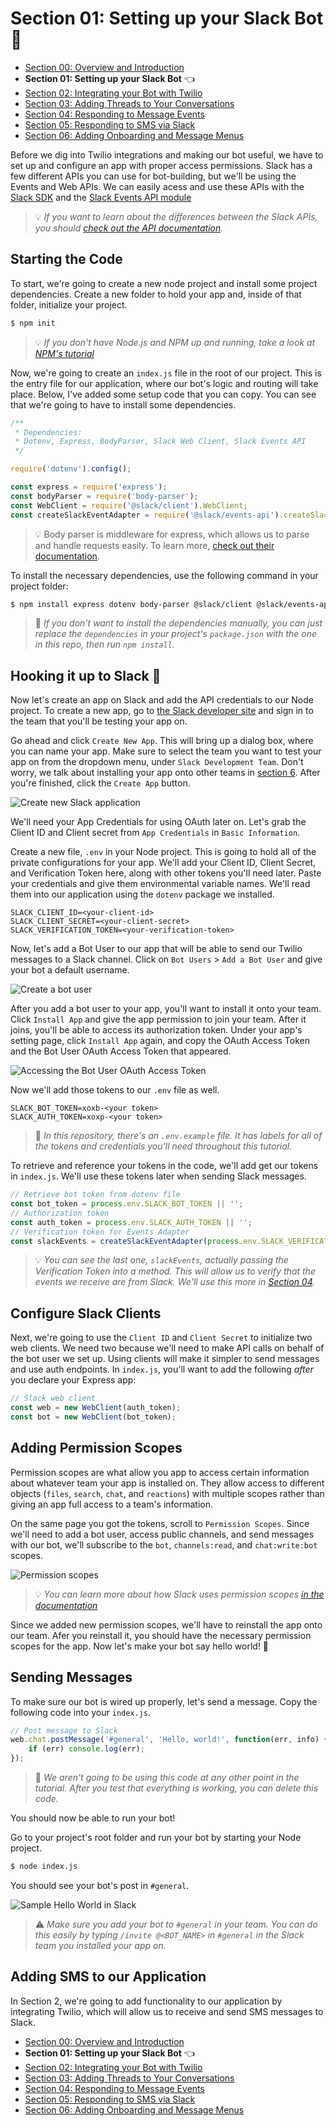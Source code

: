 # Section 01: Setting up your Slack Bot 🤖

* [Section 00: Overview and Introduction](../README.md)
* **Section 01: Setting up your Slack Bot** 👈
* [Section 02: Integrating your Bot with Twilio](section-02.md)
* [Section 03: Adding Threads to Your Conversations](section-03.md)
* [Section 04: Responding to Message Events](section-04.md)
* [Section 05: Responding to SMS via Slack](section-05.md)
* [Section 06: Adding Onboarding and Message Menus](section-06.md)

Before we dig into Twilio integrations and making our bot useful, we have to set up and configure an app with proper access permissions. Slack has a few different APIs you can use for bot-building, but we'll be using the Events and Web APIs. We can easily acess and use these APIs with the [Slack SDK](https://github.com/slackapi/node-slack-sdk) and the [Slack Events API module](https://github.com/slackapi/node-slack-events-api)

> 💡 *If you want to learn about the differences between the Slack APIs, you should [check out the API documentation](https://api.slack.com/slack-apps).*

## Starting the Code
To start, we're going to create a new node project and install some project dependencies. Create a new folder to hold your app and, inside of that folder, initialize your project.

```sh
$ npm init
```

> 💡 *If you don't have Node.js and NPM up and running, take a look at [NPM's tutorial](https://docs.npmjs.com/getting-started/installing-node)*

Now, we're going to create an `index.js` file in the root of our project. This is the entry file for our application, where our bot's logic and routing will take place. Below, I've added some setup code that you can copy. You can see that we're going to have to install some dependencies.

```js
/**
 * Dependencies:
 * Dotenv, Express, BodyParser, Slack Web Client, Slack Events API
 */

require('dotenv').config();

const express = require('express');
const bodyParser = require('body-parser');
const WebClient = require('@slack/client').WebClient;
const createSlackEventAdapter = require('@slack/events-api').createSlackEventAdapter;

```

> 💡 Body parser is middleware for express, which allows us to parse and handle requests easily. To learn more, [check out their documentation](https://github.com/expressjs/body-parser).

To install the necessary dependencies, use the following command in your project folder:

```sh
$ npm install express dotenv body-parser @slack/client @slack/events-api --save
```

> 🔑 *If you don't want to install the dependencies manually, you can just replace the `dependencies` in your project's `package.json` with the one in this repo, then run `npm install`.*

## Hooking it up to Slack 🔌
Now let's create an app on Slack and add the API credentials to our Node project. To create a new app, go to [the Slack developer site](https://api.slack.com/apps) and sign in to the team that you'll be testing your app on.

Go ahead and click `Create New App`. This will bring up a dialog box, where you can name your app. Make sure to select the team you want to test your app on from the dropdown menu, under `Slack Development Team`. Don't worry, we talk about installing your app onto other teams in [section 6](section-06.md). After you're finished, click the `Create App` button.

![Create new Slack application](img/create-app.png)

We'll need your App Credentials for using OAuth later on. Let's grab the Client ID and Client secret from `App Credentials` in `Basic Information`.

Create a new file, `.env` in your Node project. This is going to hold all of the private configurations for your app. We'll add your Client ID, Client Secret, and Verification Token here, along with other tokens you'll need later. Paste your credentials and give them environmental variable names. We'll read them into our application using the `dotenv` package we installed.

```
SLACK_CLIENT_ID=<your-client-id>
SLACK_CLIENT_SECRET=<your-client-secret>
SLACK_VERIFICATION_TOKEN=<your-verification-token>
```

Now, let's add a Bot User to our app that will be able to send our Twilio messages to a Slack channel. Click on `Bot Users` > `Add a Bot User` and give your bot a default username.

![Create a bot user](img/create-bot-user.png)

After you add a bot user to your app, you'll want to install it onto your team. Click `Install App` and give the app permission to join your team. After it joins, you'll be able to access its authorization token. Under your app's setting page, click `Install App` again, and copy the OAuth Access Token and the Bot User OAuth Access Token that appeared.

![Accessing the Bot User OAuth Access Token](img/slack-auth-tokens.png)

Now we'll add those tokens to our `.env` file as well.

```
SLACK_BOT_TOKEN=xoxb-<your token>
SLACK_AUTH_TOKEN=xoxp-<your token>
```

> 🔑 *In this repository, there's an `.env.example` file. It has labels for all of the tokens and credentials you'll need throughout this tutorial.*

To retrieve and reference your tokens in the code, we'll add get our tokens in `index.js`. We'll use these tokens later when sending Slack messages.

```js
// Retrieve bot token from dotenv file
const bot_token = process.env.SLACK_BOT_TOKEN || '';
// Authorization token
const auth_token = process.env.SLACK_AUTH_TOKEN || '';
// Verification token for Events Adapter
const slackEvents = createSlackEventAdapter(process.env.SLACK_VERIFICATION_TOKEN);
```
> 💡 *You can see the last one, `slackEvents`, actually passing the Verification Token into a method. This will allow us to verify that the events we receive are from Slack. We'll use this more in [Section 04](section-04.md).*

## Configure Slack Clients
Next, we're going to use the `Client ID` and `Client Secret` to initialize two web clients. We need two because we'll need to make API calls on behalf of the bot user we set up. Using clients will make it simpler to send messages and use auth endpoints. In `index.js`, you'll want to add the following *after* you declare your Express app:

```js
// Slack web client
const web = new WebClient(auth_token);
const bot = new WebClient(bot_token);
```

## Adding Permission Scopes

Permission scopes are what allow you app to access certain information about whatever team your app is installed on. They allow access to different objects (`files`, `search`, `chat`, and `reactions`) with multiple scopes rather than giving an app full access to a team's information.

On the same page you got the tokens, scroll to `Permission Scopes`. Since we'll need to add a bot user, access public channels, and send messages with our bot, we'll subscribe to the `bot`, `channels:read`, and `chat:write:bot` scopes.

![Permission scopes](img/slack-initial-permission-scopes.png)

> 💡 *You can learn more about how Slack uses permission scopes [in the documentation](https://api.slack.com/docs/oauth-scopes)*

Since we added new permission scopes, we'll have to reinstall the app onto our team. Afer you reinstall it, you should have the necessary permission scopes for the app. Now let's make your bot say hello world! 🤖

## Sending Messages

To make sure our bot is wired up properly, let's send a message. Copy the following code into your `index.js`. 

```js
// Post message to Slack
web.chat.postMessage('#general', 'Hello, world!', function(err, info) {
	if (err) console.log(err);
});
```

> 🔑 *We aren't going to be using this code at any other point in the tutorial. After you test that everything is working, you can delete this code.*

You should now be able to run your bot!

Go to your project's root folder and run your bot by starting your Node project.

```sh
$ node index.js
```

You should see your bot's post in `#general`.

![Sample Hello World in Slack](img/bot-hello-world.png)

> ⚠️  *Make sure you add your bot to `#general` in your team. You can do this easily by typing `/invite @<BOT_NAME>` in `#general` in the Slack team you installed your app on.*

## Adding SMS to our Application
In Section 2, we're going to add functionality to our application by integrating Twilio, which will allow us to receive and send SMS messages to Slack.

* [Section 00: Overview and Introduction](../README.md)
* **Section 01: Setting up your Slack Bot** 👈
* [Section 02: Integrating your Bot with Twilio](section-02.md)
* [Section 03: Adding Threads to Your Conversations](section-03.md)
* [Section 04: Responding to Message Events](section-04.md)
* [Section 05: Responding to SMS via Slack](section-05.md)
* [Section 06: Adding Onboarding and Message Menus](section-06.md)

